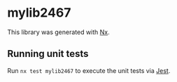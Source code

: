 # mylib2467

This library was generated with [Nx](https://nx.dev).

## Running unit tests

Run `nx test mylib2467` to execute the unit tests via [Jest](https://jestjs.io).
